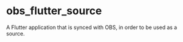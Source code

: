 # obs_flutter_source
A Flutter application that is synced with OBS, in order to be used as a source.
